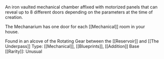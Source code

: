 An iron vaulted mechanical chamber affixed with motorized panels that can reveal up to 8 different doors depending on the parameters at the time of creation.

The Mechanarium has one door for each [[Mechanical]] room in your house.

Found in an alcove of the Rotating Gear between the [[Reservoir]] and [[The Underpass]]
Type: [[Mechanical]], [[Blueprints]], [[Addition]]
Base [[Rarity]]: Unusual